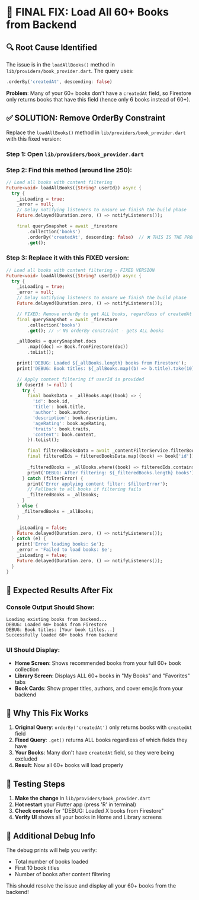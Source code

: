# 🎯 FINAL FIX: Load All 60+ Books from Backend

## 🔍 **Root Cause Identified**

The issue is in the `loadAllBooks()` method in `lib/providers/book_provider.dart`. The query uses:

```dart
.orderBy('createdAt', descending: false)
```

**Problem**: Many of your 60+ books don't have a `createdAt` field, so Firestore only returns books that have this field (hence only 6 books instead of 60+).

## ✅ **SOLUTION: Remove OrderBy Constraint**

Replace the `loadAllBooks()` method in `lib/providers/book_provider.dart` with this fixed version:

### **Step 1: Open `lib/providers/book_provider.dart`**

### **Step 2: Find this method (around line 250):**
```dart
// Load all books with content filtering
Future<void> loadAllBooks({String? userId}) async {
  try {
    _isLoading = true;
    _error = null;
    // Delay notifying listeners to ensure we finish the build phase
    Future.delayed(Duration.zero, () => notifyListeners());

    final querySnapshot = await _firestore
        .collection('books')
        .orderBy('createdAt', descending: false)  // ❌ THIS IS THE PROBLEM
        .get();
```

### **Step 3: Replace it with this FIXED version:**
```dart
// Load all books with content filtering - FIXED VERSION
Future<void> loadAllBooks({String? userId}) async {
  try {
    _isLoading = true;
    _error = null;
    // Delay notifying listeners to ensure we finish the build phase
    Future.delayed(Duration.zero, () => notifyListeners());

    // FIXED: Remove orderBy to get ALL books, regardless of createdAt field
    final querySnapshot = await _firestore
        .collection('books')
        .get(); // ✅ No orderBy constraint - gets ALL books

    _allBooks = querySnapshot.docs
        .map((doc) => Book.fromFirestore(doc))
        .toList();

    print('DEBUG: Loaded ${_allBooks.length} books from Firestore');
    print('DEBUG: Book titles: ${_allBooks.map((b) => b.title).take(10).join(", ")}');

    // Apply content filtering if userId is provided
    if (userId != null) {
      try {
        final booksData = _allBooks.map((book) => {
          'id': book.id,
          'title': book.title,
          'author': book.author,
          'description': book.description,
          'ageRating': book.ageRating,
          'traits': book.traits,
          'content': book.content,
        }).toList();

        final filteredBooksData = await _contentFilterService.filterBooks(booksData, userId);
        final filteredIds = filteredBooksData.map((book) => book['id']).toSet();
        
        _filteredBooks = _allBooks.where((book) => filteredIds.contains(book.id)).toList();
        print('DEBUG: After filtering: ${_filteredBooks.length} books');
      } catch (filterError) {
        print('Error applying content filter: $filterError');
        // Fallback to all books if filtering fails
        _filteredBooks = _allBooks;
      }
    } else {
      _filteredBooks = _allBooks;
    }

    _isLoading = false;
    Future.delayed(Duration.zero, () => notifyListeners());
  } catch (e) {
    print('Error loading books: $e');
    _error = 'Failed to load books: $e';
    _isLoading = false;
    Future.delayed(Duration.zero, () => notifyListeners());
  }
}
```

## 🚀 **Expected Results After Fix**

### **Console Output Should Show:**
```
Loading existing books from backend...
DEBUG: Loaded 60+ books from Firestore
DEBUG: Book titles: [Your book titles...]
Successfully loaded 60+ books from backend
```

### **UI Should Display:**
- **Home Screen**: Shows recommended books from your full 60+ book collection
- **Library Screen**: Displays ALL 60+ books in "My Books" and "Favorites" tabs
- **Book Cards**: Show proper titles, authors, and cover emojis from your backend

## 🔧 **Why This Fix Works**

1. **Original Query**: `orderBy('createdAt')` only returns books with `createdAt` field
2. **Fixed Query**: `.get()` returns ALL books regardless of which fields they have
3. **Your Books**: Many don't have `createdAt` field, so they were being excluded
4. **Result**: Now all 60+ books will load properly

## 🎯 **Testing Steps**

1. **Make the change** in `lib/providers/book_provider.dart`
2. **Hot restart** your Flutter app (press 'R' in terminal)
3. **Check console** for "DEBUG: Loaded X books from Firestore"
4. **Verify UI** shows all your books in Home and Library screens

## 📝 **Additional Debug Info**

The debug prints will help you verify:
- Total number of books loaded
- First 10 book titles
- Number of books after content filtering

This should resolve the issue and display all your 60+ books from the backend!
